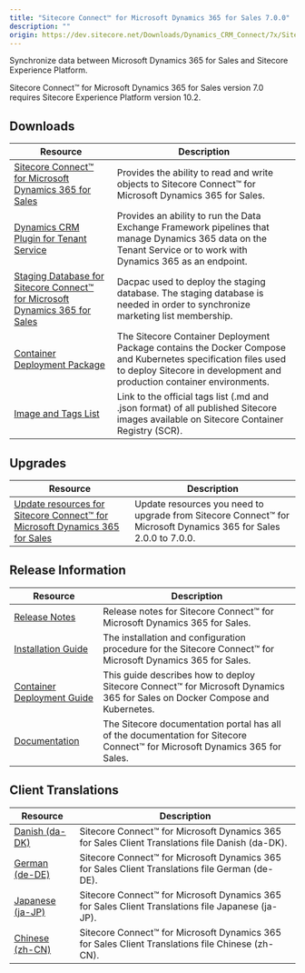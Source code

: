 ```yaml
---
title: "Sitecore Connect™ for Microsoft Dynamics 365 for Sales 7.0.0"
description: ""
origin: https://dev.sitecore.net/Downloads/Dynamics_CRM_Connect/7x/Sitecore_Connect_for_Microsoft_Dynamics_365_for_Sales_700
---
```


Synchronize data between Microsoft Dynamics 365 for Sales and Sitecore Experience Platform.

  <Alert variant='warning' mb={4}>
    <AlertIcon />
    Sitecore Connect™ for Microsoft Dynamics 365 for Sales version 7.0 requires Sitecore Experience Platform version 10.2.
  </Alert>
  

## Downloads

 | Resource | Description |
 | --- | --- |
 | [Sitecore Connect™ for Microsoft Dynamics 365 for Sales](https://scdp.blob.core.windows.net/downloads/Dynamics%20CRM%20Connect/7x/Sitecore%20Connect%20for%20Microsoft%20Dynamics%20365%20for%20Sales%20700/Secure/Sitecore%20Connect%20for%20Microsoft%20Dynamics%20365%20for%20Sales%207.0.0%20rev.%2001499.zip) | Provides the ability to read and write objects to Sitecore Connect™ for Microsoft Dynamics 365 for Sales. |
 | [Dynamics CRM Plugin for Tenant Service](https://scdp.blob.core.windows.net/downloads/Dynamics%20CRM%20Connect/7x/Sitecore%20Connect%20for%20Microsoft%20Dynamics%20365%20for%20Sales%20700/Secure/Sitecore%20Connect%20for%20Microsoft%20Dynamics%20365%20for%20Sales%20Plugin%20for%20Tenant%20Service%207.0.0%20rev.%2001499.scwdp.zip) | Provides an ability to run the Data Exchange Framework pipelines that manage Dynamics 365 data on the Tenant Service or to work with Dynamics 365 as an endpoint. |
 | [Staging Database for Sitecore Connect™ for Microsoft Dynamics 365 for Sales](https://scdp.blob.core.windows.net/downloads/Dynamics%20CRM%20Connect/7x/Sitecore%20Connect%20for%20Microsoft%20Dynamics%20365%20for%20Sales%20700/Secure/Sitecore.DataExchange.Staging.dacpac) | Dacpac used to deploy the staging database. The staging database is needed in order to synchronize marketing list membership. |
 | [Container Deployment Package](https://github.com/Sitecore/container-deployment/releases/tag/dcrm%2F7.0.0.01499.150) | The Sitecore Container Deployment Package contains the Docker Compose and Kubernetes specification files used to deploy Sitecore in development and production container environments. |
 | [Image and Tags List](https://github.com/Sitecore/docker-images/tree/master/tags) | Link to the official tags list (.md and .json format) of all published Sitecore images available on Sitecore Container Registry (SCR). |

## Upgrades

 | Resource | Description |
 | --- | --- |
 | [Update resources for Sitecore Connect™ for Microsoft Dynamics 365 for Sales](/downloads/Resource_files_for_Modules/1x/Resource_files_for_Modules_100) | Update resources you need to upgrade from Sitecore Connect™ for Microsoft Dynamics 365 for Sales 2.0.0 to 7.0.0. |

## Release Information

 | Resource | Description |
 | --- | --- |
 | [Release Notes](/downloads/Dynamics_CRM_Connect/7x/Sitecore_Connect_for_Microsoft_Dynamics_365_for_Sales_700/Release_Notes) | Release notes for Sitecore Connect™ for Microsoft Dynamics 365 for Sales. |
 | [Installation Guide](https://doc.sitecore.com/xp/en/developers/dynamics-crm-connect/70/sitecore-connect-for-microsoft-dynamics-365-for-sales/install-sitecore-connect-for-microsoft-dynamics-for-sales-365-on-prem.html) | The installation and configuration procedure for the Sitecore Connect™ for Microsoft Dynamics 365 for Sales. |
 | [Container Deployment Guide](https://doc.sitecore.com/xp/en/developers/dynamics-crm-connect/70/sitecore-connect-for-microsoft-dynamics-365-for-sales/install-sitecore-connect-for-microsoft-dynamics-365-for-sales-on-containers.html) | This guide describes how to deploy Sitecore Connect™ for Microsoft Dynamics 365 for Sales on Docker Compose and Kubernetes. |
 | [Documentation](https://doc.sitecore.com/xp/en/developers/dynamics-crm-connect/70/sitecore-connect-for-microsoft-dynamics-365-for-sales/index-en.html) | The Sitecore documentation portal has all of the documentation for Sitecore Connect™ for Microsoft Dynamics 365 for Sales. |

## Client Translations

 | Resource | Description |
 | --- | --- |
 | [Danish (da-DK)](https://scdp.blob.core.windows.net/downloads/Dynamics%20CRM%20Connect/7x/Sitecore%20Connect%20for%20Microsoft%20Dynamics%20365%20for%20Sales%20700/Secure/Sitecore%20Connect%20for%20Microsoft%20Dynamics%20365%20for%20Sales%207.0.0%20rev.%2001499%20(da-DK).zip) | Sitecore Connect™ for Microsoft Dynamics 365 for Sales Client Translations file Danish (da-DK). |
 | [German (de-DE)](https://scdp.blob.core.windows.net/downloads/Dynamics%20CRM%20Connect/7x/Sitecore%20Connect%20for%20Microsoft%20Dynamics%20365%20for%20Sales%20700/Secure/Sitecore%20Connect%20for%20Microsoft%20Dynamics%20365%20for%20Sales%207.0.0%20rev.%2001499%20(de-DE).zip) | Sitecore Connect™ for Microsoft Dynamics 365 for Sales Client Translations file German (de-DE). |
 | [Japanese (ja-JP)](https://scdp.blob.core.windows.net/downloads/Dynamics%20CRM%20Connect/7x/Sitecore%20Connect%20for%20Microsoft%20Dynamics%20365%20for%20Sales%20700/Secure/Sitecore%20Connect%20for%20Microsoft%20Dynamics%20365%20for%20Sales%207.0.0%20rev.%2001499%20(ja-JP).zip) | Sitecore Connect™ for Microsoft Dynamics 365 for Sales Client Translations file Japanese (ja-JP). |
 | [Chinese (zh-CN)](https://scdp.blob.core.windows.net/downloads/Dynamics%20CRM%20Connect/7x/Sitecore%20Connect%20for%20Microsoft%20Dynamics%20365%20for%20Sales%20700/Secure/Sitecore%20Connect%20for%20Microsoft%20Dynamics%20365%20for%20Sales%207.0.0%20rev.%2001499%20(zh-CN).zip) | Sitecore Connect™ for Microsoft Dynamics 365 for Sales Client Translations file Chinese (zh-CN). |